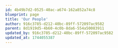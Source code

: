 ```yaml
---
id: 4b49b7d2-0525-40ac-a674-162a852a74c8
blueprint: page
title: 'Our People'
author: 916c3785-d212-40bc-89ff-572097ac9582
parent: 8d1919d5-4b60-4c0b-8da6-554a50083911
updated_by: 916c3785-d212-40bc-89ff-572097ac9582
updated_at: 1744055387
---
```

